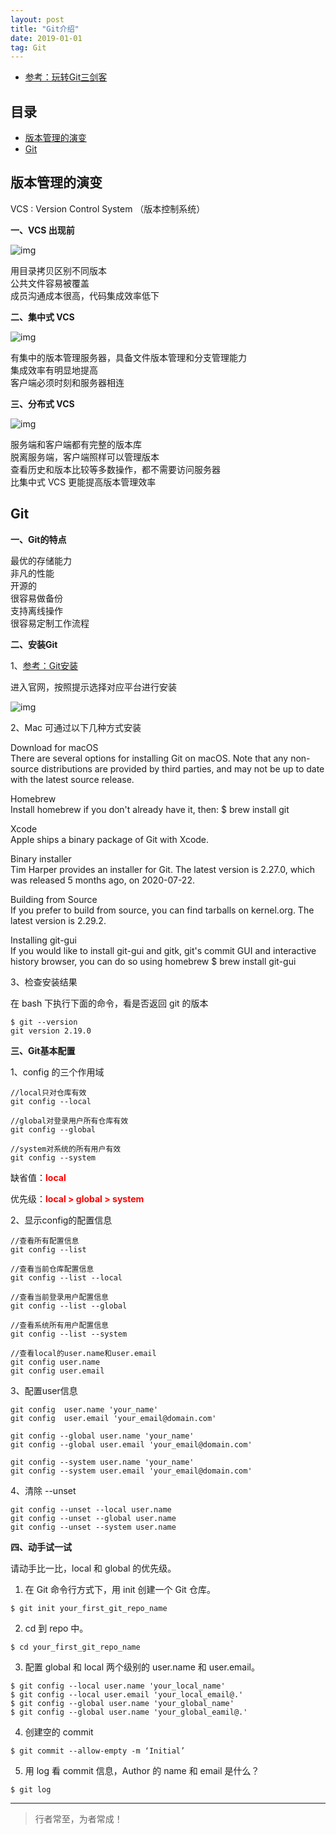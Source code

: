 ```yaml
---
layout: post
title: "Git介绍"
date: 2019-01-01
tag: Git
---   
```


- [参考：玩转Git三剑客](https://time.geekbang.org/course/intro/100021601)






          

## 目录
* [版本管理的演变](#content1)
* [Git](#content2)




<!-- ************************************************ -->
## <a id="content1"></a>版本管理的演变

VCS : Version Control System （版本控制系统）

**一、VCS 出现前**

<img src="/images/Git/git1_0.png" alt="img">

⽤⽬录拷⻉区别不同版本     
公共⽂件容易被覆盖     
成员沟通成本很⾼，代码集成效率低下     


**二、集中式 VCS**

<img src="/images/Git/git1_1.png" alt="img">

有集中的版本管理服务器，具备⽂件版本管理和分⽀管理能⼒    
集成效率有明显地提⾼     
客户端必须时刻和服务器相连     


**三、分布式 VCS**

<img src="/images/Git/git1_2.png" alt="img">

服务端和客户端都有完整的版本库          
脱离服务端，客户端照样可以管理版本         
查看历史和版本⽐较等多数操作，都不需要访问服务器       
⽐集中式 VCS 更能提⾼版本管理效率         


<!-- ************************************************ -->
## <a id="content2"></a>Git

**一、Git的特点**

最优的存储能⼒       
⾮凡的性能       
开源的       
很容易做备份       
⽀持离线操作       
很容易定制⼯作流程       


**二、安装Git**


1、[参考：Git安装](https://git-scm.com/downloads)

进入官网，按照提示选择对应平台进行安装

<img src="/images/Git/git1_3.png" alt="img">

2、Mac 可通过以下几种方式安装

Download for macOS     
There are several options for installing Git on macOS. Note that any non-source distributions are provided by third parties, and may not be up to date with the latest source release.

Homebrew     
Install homebrew if you don't already have it, then:
$ brew install git

Xcode     
Apple ships a binary package of Git with Xcode.

Binary installer      
Tim Harper provides an installer for Git. The latest version is 2.27.0, which was released 5 months ago, on 2020-07-22.

Building from Source     
If you prefer to build from source, you can find tarballs on kernel.org. The latest version is 2.29.2.

Installing git-gui        
If you would like to install git-gui and gitk, git's commit GUI and interactive history browser, you can do so using homebrew
$ brew install git-gui

3、检查安装结果

在 bash 下执⾏下⾯的命令，看是否返回 git 的版本

```
$ git --version 
git version 2.19.0
```

**三、Git基本配置**

1、config 的三个作用域

```
//local只对仓库有效
git config --local 

//global对登录⽤户所有仓库有效
git config --global 

//system对系统的所有⽤户有效
git config --system
```

缺省值：<span style="color:red;font-weight:bold">local</span>

优先级：<span style="color:red;font-weight:bold">local > global > system</span>

2、显示config的配置信息

```
//查看所有配置信息
git config --list

//查看当前仓库配置信息
git config --list --local

//查看当前登录用户配置信息
git config --list --global

//查看系统所有用户配置信息
git config --list --system

//查看local的user.name和user.email
git config user.name
git config user.email
```

3、配置user信息

```
git config  user.name 'your_name'
git config  user.email 'your_email@domain.com'

git config --global user.name 'your_name' 
git config --global user.email 'your_email@domain.com'

git config --system user.name 'your_name' 
git config --system user.email 'your_email@domain.com'
```

4、清除 --unset

```
git config --unset --local user.name 
git config --unset --global user.name 
git config --unset --system user.name
```

**四、动手试一试**

请动⼿⽐⼀⽐，local 和 global 的优先级。

1. 在 Git 命令⾏⽅式下，⽤ init 创建⼀个 Git 仓库。
```
$ git init your_first_git_repo_name
```

2. cd 到 repo 中。
```
$ cd your_first_git_repo_name
```

3. 配置 global 和 local 两个级别的 user.name 和 user.email。
```
$ git config --local user.name 'your_local_name'
$ git config --local user.email 'your_local_email@.'
$ git config --global user.name 'your_global_name'
$ git config --global user.name 'your_global_eamil@.'  
```

4. 创建空的 commit
```
$ git commit --allow-empty -m ‘Initial’
```

5. ⽤ log 看 commit 信息，Author 的 name 和 email 是什么？
```
$ git log
```




----------
>  行者常至，为者常成！



